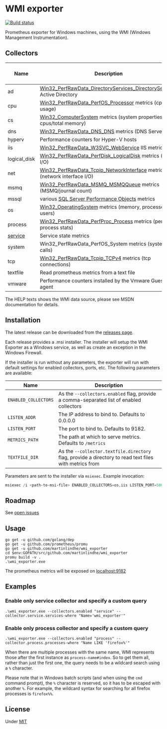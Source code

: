 # WMI exporter

[![Build status](https://ci.appveyor.com/api/projects/status/ljwan71as6pf2joe?svg=true)](https://ci.appveyor.com/project/martinlindhe/wmi-exporter)

Prometheus exporter for Windows machines, using the WMI (Windows Management Instrumentation).


## Collectors

Name     | Description | Enabled by default
---------|-------------|--------------------
ad | [Win32_PerfRawData_DirectoryServices_DirectoryServices](https://msdn.microsoft.com/en-us/library/ms803980.aspx) Active Directory |
cpu | [Win32_PerfRawData_PerfOS_Processor](https://msdn.microsoft.com/en-us/library/aa394317(v=vs.90).aspx) metrics (cpu usage) | &#10003;
cs | [Win32_ComputerSystem](https://msdn.microsoft.com/en-us/library/aa394102) metrics (system properties, num cpus/total memory) | &#10003;
dns | [Win32_PerfRawData_DNS_DNS](https://technet.microsoft.com/en-us/library/cc977686.aspx) metrics (DNS Server) |
hyperv | Performance counters for Hyper-V hosts |
iis | [Win32_PerfRawData_W3SVC_WebService](https://msdn.microsoft.com/en-us/library/aa394345) IIS metrics |
logical_disk | [Win32_PerfRawData_PerfDisk_LogicalDisk](https://msdn.microsoft.com/en-us/windows/hardware/aa394307(v=vs.71)) metrics (disk I/O) | &#10003;
net | [Win32_PerfRawData_Tcpip_NetworkInterface](https://technet.microsoft.com/en-us/security/aa394340(v=vs.80)) metrics (network interface I/O) | &#10003;
msmq | [Win32_PerfRawData_MSMQ_MSMQQueue](http://wutils.com/wmi/root/cimv2/win32_perfrawdata_msmq_msmqqueue/) metrics (MSMQ/journal count) |
mssql | various [SQL Server Performance Objects](https://docs.microsoft.com/en-us/sql/relational-databases/performance-monitor/use-sql-server-objects#SQLServerPOs) metrics  |
os | [Win32_OperatingSystem](https://msdn.microsoft.com/en-us/library/aa394239) metrics (memory, processes, users) | &#10003;
process | [Win32_PerfRawData_PerfProc_Process](https://msdn.microsoft.com/en-us/library/aa394323(v=vs.85).aspx) metrics (per-process stats) |
[service](docs/collector.service.md) | Service state metrics | &#10003;
system | Win32_PerfRawData_PerfOS_System metrics (system calls) | &#10003;
tcp | [Win32_PerfRawData_Tcpip_TCPv4](https://msdn.microsoft.com/en-us/library/aa394341(v=vs.85).aspx) metrics (tcp connections) |
textfile | Read prometheus metrics from a text file | &#10003;
vmware | Performance counters installed by the Vmware Guest agent |

The HELP texts shows the WMI data source, please see MSDN documentation for details.

## Installation
The latest release can be downloaded from the [releases page](https://github.com/martinlindhe/wmi_exporter/releases).

Each release provides a .msi installer. The installer will setup the WMI Exporter as a Windows service, as well as create an exception in the Windows Firewall.

If the installer is run without any parameters, the exporter will run with default settings for enabled collectors, ports, etc. The following parameters are available:

Name | Description
-----|------------
`ENABLED_COLLECTORS` | As the `--collectors.enabled` flag, provide a comma-separated list of enabled collectors
`LISTEN_ADDR` | The IP address to bind to. Defaults to 0.0.0.0
`LISTEN_PORT` | The port to bind to. Defaults to 9182.
`METRICS_PATH` | The path at which to serve metrics. Defaults to `/metrics`
`TEXTFILE_DIR` | As the `--collector.textfile.directory` flag, provide a directory to read text files with metrics from

Parameters are sent to the installer via `msiexec`. Example invocation:

```powershell
msiexec /i <path-to-msi-file> ENABLED_COLLECTORS=os,iis LISTEN_PORT=5000
```

## Roadmap

See [open issues](https://github.com/martinlindhe/wmi_exporter/issues)


## Usage

    go get -u github.com/golang/dep
    go get -u github.com/prometheus/promu
    go get -u github.com/martinlindhe/wmi_exporter
    cd $env:GOPATH/src/github.com/martinlindhe/wmi_exporter
    promu build -v .
    .\wmi_exporter.exe

The prometheus metrics will be exposed on [localhost:9182](http://localhost:9182)

## Examples

### Enable only service collector and specify a custom query

    .\wmi_exporter.exe --collectors.enabled "service" --collector.service.services-where "Name='wmi_exporter'"

### Enable only process collector and specify a custom query

    .\wmi_exporter.exe --collectors.enabled "process" --collector.process.processes-where "Name LIKE 'firefox%'"

When there are multiple processes with the same name, WMI represents those after the first instance as `process-name#index`. So to get them all, rather than just the first one, the query needs to be a wildcard search using a `%` character.

Please note that in Windows batch scripts (and when using the `cmd` command prompt), the `%` character is reserved, so it has to be escaped with another `%`. For example, the wildcard syntax for searching for all firefox processes is `firefox%%`.


## License

Under [MIT](LICENSE)
